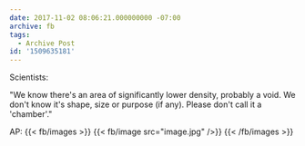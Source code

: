 ```yaml
---
date: 2017-11-02 08:06:21.000000000 -07:00
archive: fb
tags: 
  - Archive Post
id: '1509635181'
---
```


Scientists:

"We know there's an area of significantly lower density, probably a void. We don't know it's shape, size or purpose (if any). Please don't call it a 'chamber'."

AP:
{{< fb/images >}}
{{< fb/image src="image.jpg" />}}
{{< /fb/images >}}

